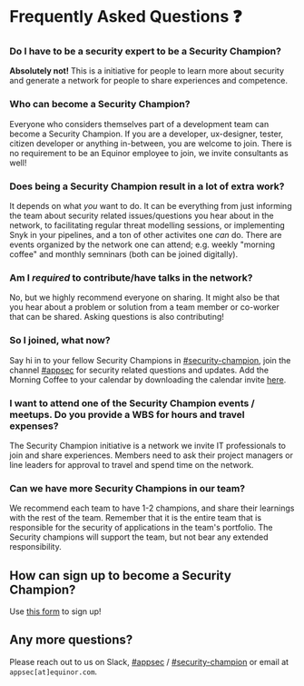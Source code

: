 # Frequently Asked Questions ❓

### Do I have to be a security expert to be a Security Champion?
**Absolutely not!** This is a initiative for people to learn more about security and generate a network for people to share experiences and competence.

### Who can become a Security Champion?
Everyone who considers themselves part of a development team can become a Security Champion. If you are a developer, ux-designer, tester, citizen developer or anything in-between, you are welcome to join. There is no requirement to be an Equinor employee to join, we invite consultants as well!

### Does being a Security Champion result in a lot of extra work?
It depends on what _you_ want to do. It can be everything from just informing the team about security related issues/questions you hear about in the network, to facilitating regular threat modelling sessions, or implementing Snyk in your pipelines, and a ton of other activites one _can_ do. There are events organized by the network one can attend; e.g. weekly "morning coffee" and monthly semninars (both can be joined digitally).

### Am I _required_ to contribute/have talks in the network?
No, but we highly recommend everyone on sharing. It might also be that you hear about a problem or solution from a team member or co-worker that can be shared. Asking questions is also contributing!

### So I joined, what now?
Say hi in to your fellow Security Champions in [#security-champion](https://equinor.slack.com/archives/C036HGPBJ04), join the channel [#appsec](https://app.slack.com/client/T02JL00JU/CMM6FSW5V) for security related questions and updates.
Add the Morning Coffee to your calendar by downloading the calendar invite [here](https://statoilsrm.sharepoint.com/sites/securitychampion9).

### I want to attend one of the Security Champion events / meetups. Do you provide a WBS for hours and travel expenses?
The Security Champion initiative is a network we invite IT professionals to join and share experiences. Members need to ask their project managers or line leaders for approval to travel and spend time on the network.

### Can we have more Security Champions in our team?
We recommend each team to have 1-2 champions, and share their learnings with the rest of the team. Remember that it is the entire team that is responsible for the security of applications in the team's portfolio. The Security champions will support the team, but not bear any extended responsibility.

## How can sign up to become a Security Champion?
Use [this form](https://forms.office.com/r/3C2vwEh2i0) to sign up!

## Any more questions?
Please reach out to us on Slack, [#appsec](https://app.slack.com/client/T02JL00JU/CMM6FSW5V) / [#security-champion](https://equinor.slack.com/archives/C036HGPBJ04) or email at ``appsec[at]equinor.com``.
